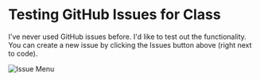 # Testing GitHub Issues for Class

I've never used GitHub issues before. I'd like to test out the functionality. You can create a new issue by clicking the Issues button above (right next to code).

![Issue Menu](https://github.com/cmcntsh/TestingIssuesForClass/Issues.png)
